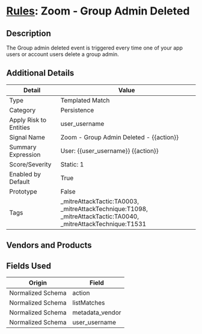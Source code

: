 # [Rules](README.md): Zoom - Group Admin Deleted

## Description
The Group admin deleted event is triggered every time one of your app users or account users delete a group admin.

## Additional Details
|Detail|Value|
|----|----|
|Type|Templated Match|
|Category|Persistence|
|Apply Risk to Entities|user_username|
|Signal Name|Zoom - Group Admin Deleted - {{action}}|
|Summary Expression|User: {{user_username}} {{action}}|
|Score/Severity|Static: 1|
|Enabled by Default|True|
|Prototype|False|
|Tags|_mitreAttackTactic:TA0003, _mitreAttackTechnique:T1098, _mitreAttackTactic:TA0040, _mitreAttackTechnique:T1531|
## Vendors and Products


## Fields Used

|Origin|Field|
|----|----|
|Normalized Schema|action|
|Normalized Schema|listMatches|
|Normalized Schema|metadata_vendor|
|Normalized Schema|user_username|


